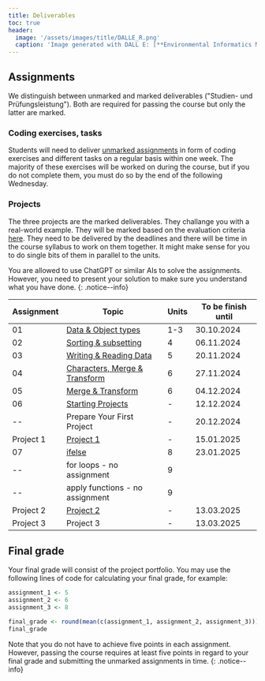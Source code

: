 ```yaml
---
title: Deliverables
toc: true
header:
  image: '/assets/images/title/DALLE_R.png'
  caption: 'Image generated with DALL E: [**Environmental Informatics Marburg**](https://www.uni-marburg.de/en/fb19/disciplines/physisch/environmentalinformatics)'
---
```


## Assignments
We distinguish between unmarked and marked deliverables ("Studien- und Prüfungsleistung"). 
Both are required for passing the course but only the latter are marked.

### Coding exercises, tasks
Students will need to deliver [unmarked assignments](/moer-bsc-base-r/unit10/unit10-01_Intro.html) in form of coding exercises and different tasks on a regular basis within one week. The majority of these exercises will be worked on during the course, but if you do not complete them, you must do so by the end of the following Wednesday.

### Projects
The three projects are the marked deliverables. They challange you with a real-world example. They will be marked based on the evaluation criteria [here](/moer-bsc-base-r/unit11/unit11-01_project_guidelines.html). They need to be delivered by the deadlines and there will be time in the course syllabus to work on them together. It might make sense for you to do single bits of them in parallel to the units.


You are allowed to use ChatGPT or similar AIs to solve the assignments. However, you need to present your solution to make sure you understand what you have done.
{: .notice--info}

| Assignment | Topic                                                                             | Units | To be finish until |
|------------|-----------------------------------------------------------------------------------|-------|---------------------|
| 01         | [Data & Object types](/moer-bsc-base-r/unit10/unit10-assignment01.html)           | 1-3   | 30.10.2024         |
| 02         | [Sorting & subsetting](/moer-bsc-base-r/unit10/unit10-assignment02.html)          | 4     | 06.11.2024         |
| 03         | [Writing & Reading Data](/moer-bsc-base-r/unit10/unit10-assignment03.html)        | 5     | 20.11.2024         |
| 04         | [Characters, Merge & Transform](/moer-bsc-base-r/unit10/unit10-assignment04.html) | 6     | 27.11.2024         |
| 05         | [Merge & Transform](/moer-bsc-base-r/unit10/unit10-assignment05.html)             | 6     | 04.12.2024         |
| 06         | [Starting Projects](/moer-bsc-base-r/unit10/unit10-assignment06.html)             | -     | 12.12.2024         |
| --         | Prepare Your First Project                                                        | -     | 20.12.2024         |
| Project 1  | [Project 1](/moer-bsc-base-r/unit12/unit12-02_project1.html)                      | -     | 15.01.2025         |
| 07         | [ifelse](/moer-bsc-base-r/unit10/unit10-assignment07.html)                        | 8     | 23.01.2025         |
| --         | for loops - no assignment                                                         | 9     |                    |
| --         | apply functions - no assignment                                                   | 9     |                    |
| Project 2  | [Project 2](/moer-bsc-base-r/unit12/unit12-03_project2.html)                      | -     | 13.03.2025         |
| Project 3  | Project 3                                                                         | -     | 13.03.2025         |

<!-- | Assignment | Exercise                   | Read & take quiz to chapter  | To be finish until |
|------------|----------------------------|------------------------------|--------------------|
| 01         | Exercise Unit01            | Units01-02                   | 19.04.2024         |
| 02         | Exercise Unit 02-03        | Units03-04                   | 26.04.2024         |
| 03         | Exercise Unit 03 (Task 1-2)| Unit04 again                 | 03.05.2024         |
| 04         | Exercise Unit 03 (Task 3-5)| Unit04 again                 | 10.05.2024         |
| 05         | Exercise Unit 04           | Unit05                       | 17.05.2024         |
| 06         | Exercise Unit 05           | Unit06                       | 24.05.2024         |
| 07         | Exercise Unit 06           | Unit07                       | 07.06.2024         |
| 08         | Exercise Unit 07, Task 1   | Unit 07 again                | 13.06.2024         | 
| 09         | Exercise Unit 07, Task 2   | Skim all Units, Questions?   | 21.06.2024         | 
| 10         | Exercise Unit 08 (Task1, 2)| Unit09                       | 28.06.2024         |
 -->



## Final grade
Your final grade will consist of the project portfolio.
You may use the following lines of code for calculating your final grade, for example:

```r
assignment_1 <- 5
assignment_2 <- 6
assignment_3 <- 8

final_grade <- round(mean(c(assignment_1, assignment_2, assignment_3)))
final_grade
```

Note that you do not have to achieve five points in each assignment.
However, passing the course requires at least five points in regard to your final grade and submitting the unmarked assignments in time.
{: .notice--info}






